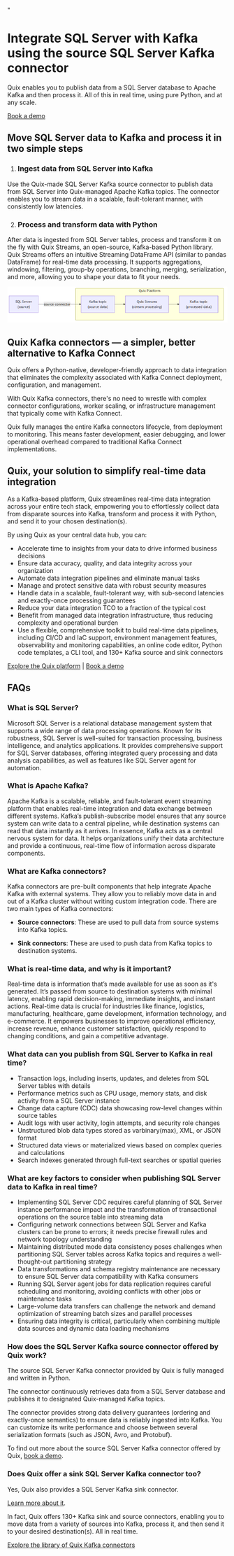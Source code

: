 <!--- BEGIN MARKDOWN --->
"
# Integrate SQL Server with Kafka using the source SQL Server Kafka connector

Quix enables you to publish data from a SQL Server database to Apache Kafka and then process it. All of this in real time, using pure Python, and at any scale. 

[Book a demo](https://share.hsforms.com/1iW0TmZzKQMChk0lxd_tGiw4yjw2)

## Move SQL Server data to Kafka and process it in two simple steps

1. ### Ingest data from SQL Server into Kafka

Use the Quix-made SQL Server Kafka source connector to publish data from SQL Server into Quix-managed Apache Kafka topics. The connector enables you to stream data in a scalable, fault-tolerant manner, with consistently low latencies. 

2. ### Process and transform data with Python

After data is ingested from SQL Server tables, process and transform it on the fly with Quix Streams, an open-source, Kafka-based Python library. Quix Streams offers an intuitive Streaming DataFrame API (similar to pandas DataFrame) for real-time data processing. It supports aggregations, windowing, filtering, group-by operations, branching, merging, serialization, and more, allowing you to shape your data to fit your needs.

![Diagram](images/MicrosoftSQL-source_diagram_1.png)

## Quix Kafka connectors — a simpler, better alternative to Kafka Connect

Quix offers a Python-native, developer-friendly approach to data integration that eliminates the complexity associated with Kafka Connect deployment, configuration, and management. 

With Quix Kafka connectors, there's no need to wrestle with complex connector configurations, worker scaling, or infrastructure management that typically come with Kafka Connect.

Quix fully manages the entire Kafka connectors lifecycle, from deployment to monitoring. This means faster development, easier debugging, and lower operational overhead compared to traditional Kafka Connect implementations.

## Quix, your solution to simplify real-time data integration

As a Kafka-based platform, Quix streamlines real-time data integration across your entire tech stack, empowering you to effortlessly collect data from disparate sources into Kafka, transform and process it with Python, and send it to your chosen destination(s).

By using Quix as your central data hub, you can:

* Accelerate time to insights from your data to drive informed business decisions  
* Ensure data accuracy, quality, and data integrity across your organization  
* Automate data integration pipelines and eliminate manual tasks  
* Manage and protect sensitive data with robust security measures  
* Handle data in a scalable, fault-tolerant way, with sub-second latencies and exactly-once processing guarantees  
* Reduce your data integration TCO to a fraction of the typical cost  
* Benefit from managed data integration infrastructure, thus reducing complexity and operational burden  
* Use a flexible, comprehensive toolkit to build real-time data pipelines, including CI/CD and IaC support, environment management features, observability and monitoring capabilities, an online code editor, Python code templates, a CLI tool, and 130+ Kafka source and sink connectors

[Explore the Quix platform](https://portal.demo.quix.io/pipeline?workspace=demo-gametelemetrytemplate-prod)          |           [Book a demo](https://share.hsforms.com/1iW0TmZzKQMChk0lxd_tGiw4yjw2)

## FAQs

### What is SQL Server?

Microsoft SQL Server is a relational database management system that supports a wide range of data processing operations. Known for its robustness, SQL Server is well-suited for transaction processing, business intelligence, and analytics applications. It provides comprehensive support for SQL Server databases, offering integrated query processing and data analysis capabilities, as well as features like SQL Server agent for automation.

### What is Apache Kafka?

Apache Kafka is a scalable, reliable, and fault-tolerant event streaming platform that enables real-time integration and data exchange between different systems. Kafka’s publish-subscribe model ensures that any source system can write data to a central pipeline, while destination systems can read that data instantly as it arrives. In essence, Kafka acts as a central nervous system for data. It helps organizations unify their data architecture and provide a continuous, real-time flow of information across disparate components.

### What are Kafka connectors?

Kafka connectors are pre-built components that help integrate Apache Kafka with external systems. They allow you to reliably move data in and out of a Kafka cluster without writing custom integration code. There are two main types of Kafka connectors:

* **Source connectors**: These are used to pull data from source systems into Kafka topics.

* **Sink connectors**: These are used to push data from Kafka topics to destination systems.

### What is real-time data, and why is it important?

Real-time data is information that’s made available for use as soon as it's generated. It’s passed from source to destination systems with minimal latency, enabling rapid decision-making, immediate insights, and instant actions. Real-time data is crucial for industries like finance, logistics, manufacturing, healthcare, game development, information technology, and e-commerce. It empowers businesses to improve operational efficiency, increase revenue, enhance customer satisfaction, quickly respond to changing conditions, and gain a competitive advantage.

### What data can you publish from SQL Server to Kafka in real time?

* Transaction logs, including inserts, updates, and deletes from SQL Server tables with details  
* Performance metrics such as CPU usage, memory stats, and disk activity from a SQL Server instance  
* Change data capture (CDC) data showcasing row-level changes within source tables  
* Audit logs with user activity, login attempts, and security role changes  
* Unstructured blob data types stored as varbinary(max), XML, or JSON format  
* Structured data views or materialized views based on complex queries and calculations  
* Search indexes generated through full-text searches or spatial queries

### What are key factors to consider when publishing SQL Server data to Kafka in real time?

* Implementing SQL Server CDC requires careful planning of SQL Server instance performance impact and the transformation of transactional operations on the source table into streaming data  
* Configuring network connections between SQL Server and Kafka clusters can be prone to errors; it needs precise firewall rules and network topology understanding  
* Maintaining distributed mode data consistency poses challenges when partitioning SQL Server tables across Kafka topics and requires a well-thought-out partitioning strategy  
* Data transformations and schema registry maintenance are necessary to ensure SQL Server data compatibility with Kafka consumers  
* Running SQL Server agent jobs for data replication requires careful scheduling and monitoring, avoiding conflicts with other jobs or maintenance tasks  
* Large-volume data transfers can challenge the network and demand optimization of streaming batch sizes and parallel processes  
* Ensuring data integrity is critical, particularly when combining multiple data sources and dynamic data loading mechanisms

### How does the SQL Server Kafka source connector offered by Quix work?

The source SQL Server Kafka connector provided by Quix is fully managed and written in Python. 

The connector continuously retrieves data from a SQL Server database and publishes it to designated Quix-managed Kafka topics.  

The connector provides strong data delivery guarantees (ordering and exactly-once semantics) to ensure data is reliably ingested into Kafka. You can customize its write performance and choose between several serialization formats (such as JSON, Avro, and Protobuf).  

To find out more about the source SQL Server Kafka connector offered by Quix, [book a demo](https://share.hsforms.com/1iW0TmZzKQMChk0lxd_tGiw4yjw2).

### Does Quix offer a sink SQL Server Kafka connector too?

Yes, Quix also provides a SQL Server Kafka sink connector.

[Learn more about it](../../../quix-streams/sinks/coming-soon/MicrosoftSQL-sink.md).

In fact, Quix offers 130+ Kafka sink and source connectors, enabling you to move data from a variety of sources into Kafka, process it, and then send it to your desired destination(s). All in real time.

[Explore the library of Quix Kafka connectors](https://quix.io/connectors)
<!--- END MARKDOWN --->